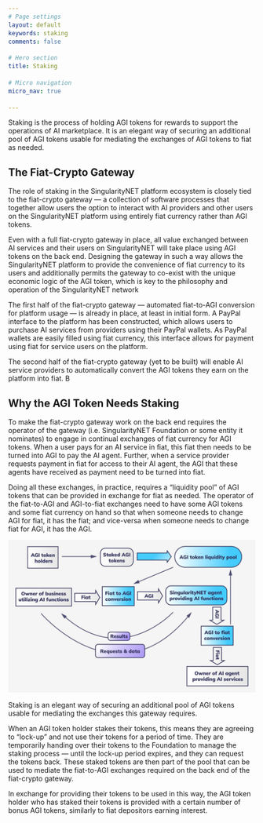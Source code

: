 ```yaml
---
# Page settings
layout: default
keywords: staking
comments: false

# Hero section
title: Staking

# Micro navigation
micro_nav: true

---
```

Staking is the process of holding AGI tokens for rewards to support the operations of AI marketplace.
It is an elegant way of securing an additional pool of AGI tokens usable for mediating the exchanges of AGI tokens to fiat as needed. 

## The Fiat-Crypto Gateway

The role of staking in the SingularityNET platform ecosystem is closely tied to the fiat-crypto gateway — a collection of software processes that together allow users the option to interact with AI providers and other users on the SingularityNET platform using entirely fiat currency rather than AGI tokens.

Even with a full fiat-crypto gateway in place, all value exchanged between AI services and their users on SingularityNET will take place using AGI tokens on the back end. Designing the gateway in such a way allows the 
SingularityNET platform to provide the convenience of fiat currency to its users and additionally permits the gateway to co-exist with the unique economic logic of the AGI token, which is key to the philosophy and operation of the SingularityNET network

The first half of the fiat-crypto gateway — automated fiat-to-AGI conversion for platform usage — is already in place, at least in initial form. A PayPal interface to the platform has been constructed, which allows users to purchase AI services from providers using their PayPal wallets. As PayPal wallets are easily filled using fiat currency, this interface allows for payment using fiat for service users on the platform.

The second half of the fiat-crypto gateway (yet to be built) will enable AI service providers to automatically convert the AGI tokens they earn on the platform into fiat. B


## Why the AGI Token Needs Staking

To make the fiat-crypto gateway work on the back end requires the operator of the gateway (i.e. SingularityNET Foundation or some entity it nominates) to engage in continual exchanges of fiat currency for AGI tokens. When a user pays for an AI service in fiat, this fiat then needs to be turned into AGI to pay the AI agent. Further, when a service provider requests payment in fiat for access to their AI agent, the AGI that these agents have received as payment need to be turned into fiat.

Doing all these exchanges, in practice, requires a “liquidity pool” of AGI tokens that can be provided in exchange for fiat as needed. The operator of the fiat-to-AGI and AGI-to-fiat exchanges need to have some AGI tokens and some fiat currency on hand so that when someone needs to change AGI for fiat, it has the fiat; and vice-versa when someone needs to change fiat for AGI, it has the AGI.

![staking](/assets/img/staking/staking_flow.jpeg)

Staking is an elegant way of securing an additional pool of AGI tokens usable for mediating the exchanges this gateway requires.

When an AGI token holder stakes their tokens, this means they are agreeing to “lock-up” and not use their tokens for a period of time. They are temporarily handing over their tokens to the Foundation to manage the staking process — until the lock-up period expires, and they can request the tokens back. These staked tokens are then part of the pool that can be used to mediate the fiat-to-AGI exchanges required on the back end of the fiat-crypto gateway.

In exchange for providing their tokens to be used in this way, the AGI token holder who has staked their tokens is provided with a certain number of bonus AGI tokens, similarly to fiat depositors earning interest.